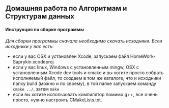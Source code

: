 ## Домашняя работа по Алгоритмам и Структурам данных
#### Инструкция по сборке программы

*Для сборки программы сначала необходимо скачать исходники.
Если исходники у вас есть:*

- если у вас OSX и установлен Xcode, запускаем файл HomeWork-Saprykin.xcodeproj
- если у вас linux, Windows с установленным mingw, OSX с установленным Xcode dev tools и cmake и вы хотите просто собрать исполняемый файл, то создаем в том же каталоге, что и исходники папку build (можно и по своему), в той папке запускаем команду  `cmake ../`, затем `make`
- если вы хотите использовать компилятор помимо g++, все очень просто, нужно настроить CMakeLists.txt.
